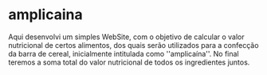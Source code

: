 # amplicaina
Aqui desenvolvi um simples WebSite, com o objetivo de calcular o valor nutricional de certos alimentos, dos quais serão utilizados para a confecção da barra de cereal, inicialmente intitulada como ''amplicaína''. No final teremos a soma total do valor nutricional de todos os ingredientes juntos. 
